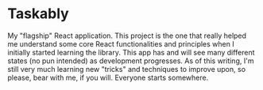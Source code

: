 # Taskably

My "flagship" React application. This project is the one that really helped me understand some core
React functionalities and principles when I initially started learning the library. This app has and
will see many different states (no pun intended) as development progresses. As of this writing, I'm still
very much learning new "tricks" and techniques to improve upon, so please, bear with me, if you will.
Everyone starts somewhere.
